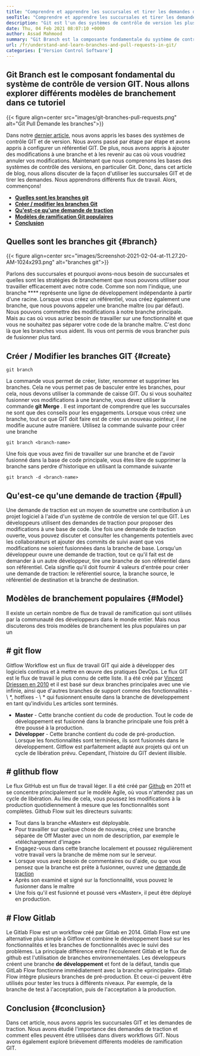 ```yaml
---
title: "Comprendre et apprendre les succursales et tirer les demandes de Git" 
seoTitle: "Comprendre et apprendre les succursales et tirer les demandes de Git" 
description: "Git est l'un des systèmes de contrôle de version les plus populaires. Dans cette EWE, vous comprendrez comment utiliser les branches Git et les demandes de traction." 
date: Thu, 04 Feb 2021 08:07:10 +0000
author: Assad Mahmood
summary: "Git Branch est la composante fondamentale du système de contrôle de version GIT. Nous explorerons différents modèles de branchement dans ce tutoriel" 
url: /fr/understand-and-learn-branches-and-pull-requests-in-git/
categories: ['Version Control Software']
---
```


## Git Branch est le composant fondamental du système de contrôle de version GIT. Nous allons explorer différents modèles de branchement dans ce tutoriel

{{< figure align=center src="images/git-branches-pull-requests.png" alt="Git Pull Demande les branches">}}

Dans notre [dernier article][1], nous avons appris les bases des systèmes de contrôle GIT et de version. Nous avons passé par étape par étape et avons appris à configurer un référentiel GIT. De plus, nous avons appris à ajouter des modifications à une branche et à les revenir au cas où vous voudriez annuler vos modifications. Maintenant que nous comprenons les bases des systèmes de contrôle des versions, en particulier Git. Donc, dans cet article de blog, nous allons discuter de la façon d'utiliser les succursales GIT et de tirer les demandes. Nous apprendrons différents flux de travail. Alors, commençons!
  * **[Quelles sont les branches git][2]** 
  * **[Créer / modifier les branches Git][3]** 
  * **[Qu'est-ce qu'une demande de traction][4]** 
  * **[Modèles de ramification Git populaires][5]** 
  * [**Conclusion** ][6]

## Quelles sont les branches git   {#branch}

{{< figure align=center src="images/Screenshot-2021-02-04-at-11.27.20-AM-1024x293.png" alt="branches git">}}

Parlons des succursales et pourquoi avons-nous besoin de succursales et quelles sont les stratégies de branchement que nous pouvons utiliser pour travailler efficacement avec notre code. Comme son nom l'indique, une branche  ****  représente une ligne de développement indépendante à partir d'une racine.
Lorsque vous créez un référentiel, vous créez également une branche, que nous pouvons appeler une branche maître (ou par défaut). Nous pouvons commettre des modifications à notre branche principale. Mais au cas où vous auriez besoin de travailler sur une fonctionnalité et que vous ne souhaitez pas séparer votre code de la branche maître. C'est donc là que les branches vous aident. Ils vous ont permis de vous brancher puis de fusionner plus tard.

## Créer / Modifier les branches GIT   {#create}
```
git branch
```
La commande vous permet de créer, lister, renommer et supprimer les branches. Cela ne vous permet pas de basculer entre les branches, pour cela, nous devons utiliser la commande de caisse GIT. Ou si vous souhaitez fusionner vos modifications à une branche, vous devez utiliser la commande **git Merge** .
Il est important de comprendre que les succursales ne sont que des conseils pour les engagements. Lorsque vous créez une branche, tout ce que GIT doit faire est de créer un nouveau pointeur, il ne modifie aucune autre manière.
Utilisez la commande suivante pour créer une branche
```
git branch <branch-name>
```
Une fois que vous avez fini de travailler sur une branche et de l'avoir fusionné dans la base de code principale, vous êtes libre de supprimer la branche sans perdre d'historique en utilisant la commande suivante
```
git branch -d <branch-name>
```

## Qu'est-ce qu'une demande de traction   {#pull}
Une demande de traction est un moyen de soumettre une contribution à un projet logiciel à l'aide d'un système de contrôle de version tel que GIT. Les développeurs utilisent des demandes de traction pour proposer des modifications à une base de code. Une fois une demande de traction ouverte, vous pouvez discuter et consulter les changements potentiels avec les collaborateurs et ajouter des commits de suivi avant que vos modifications ne soient fusionnées dans la branche de base.
Lorsqu'un développeur ouvre une demande de traction, tout ce qu'il fait est de demander à un autre développeur, tire une branche de son référentiel dans son référentiel. Cela signifie qu'il doit fournir 4 valeurs d'entrée pour créer une demande de traction: le référentiel source, la branche source, le référentiel de destination et la branche de destination.

## Modèles de branchement populaires   {#Model}
Il existe un certain nombre de flux de travail de ramification qui sont utilisés par la communauté des développeurs dans le monde entier. Mais nous discuterons des trois modèles de branchement les plus populaires un par un

## # git flow
Gitflow Workflow est un flux de travail GIT qui aide à développer des logiciels continus et à mettre en œuvre des pratiques DevOps. Le flux GIT est le flux de travail le plus connu de cette liste. Il a été créé par [Vincent Driessen en 2010][7] et il est basé sur deux branches principales avec une vie infinie, ainsi que d'autres branches de support comme des fonctionnalités - \ *, hotfixes - \ * qui fusionnent ensuite dans la branche de développement en tant qu'individu Les articles sont terminés.
  * **Master**  - Cette branche contient du code de production. Tout le code de développement est fusionné dans la branche principale une fois prêt à être poussé à la production.
  * **Développer**  - Cette branche contient du code de pré-production. Lorsque les fonctionnalités sont terminées, ils sont fusionnés dans le développement.
Gitflow est parfaitement adapté aux projets qui ont un cycle de libération prévu. Cependant, l'histoire du GIT devient illisible.

## # glithub flow
Le flux GitHub est un flux de travail léger. Il a été créé par [Github][8] en 2011 et se concentre principalement sur le modèle Agile, où vous n'attendez pas un cycle de libération. Au lieu de cela, vous poussez les modifications à la production quotidiennement à mesure que les fonctionnalités sont complètes.
Github Flow suit les directeurs suivants:
  * Tout dans la branche «Master» est déployable.
  * Pour travailler sur quelque chose de nouveau, créez une branche séparée de Off Master avec un nom de description, par exemple le «téléchargement d'image»
  * Engagez-vous dans cette branche localement et poussez régulièrement votre travail vers la branche de même nom sur le serveur.
  * Lorsque vous avez besoin de commentaires ou d'aide, ou que vous pensez que la branche est prête à fusionner, ouvrez une [demande de traction][4]
  * Après son examiné et signé sur la fonctionnalité, vous pouvez le fusionner dans le maître
  * Une fois qu'il est fusionné et poussé vers «Master», il peut être déployé en production.

## # Flow Gitlab
Le Gitlab Flow est un workflow créé par Gitlab en 2014. Gitlab Flow est une alternative plus simple à Gitflow et combine le développement basé sur les fonctionnalités et les branches de fonctionnalités avec le suivi des problèmes. La principale différence entre l'écoulement Gitlab et le flux de github est l'utilisation de branches environnementales.
Les développeurs créent une branche **de développement**  et font de la défaut, tandis que GitLab Flow fonctionne immédiatement avec la branche «principale». Gitlab Flow intègre plusieurs branches de pré-production. Et ceux-ci peuvent être utilisés pour tester les trucs à différents niveaux. Par exemple, de la branche de test à l'acceptation, puis de l'acceptation à la production.

## Conclusion   {#conclusion}
Dans cet article, nous avons appris les succursales GIT et les demandes de traction. Nous avons étudié l'importance des demandes de traction et comment elles peuvent être utilisées dans divers workflows GIT. Nous avons également exploré brièvement différents modèles de ramification GIT.

  
[1]: https://blog.containerize.com/2021/01/08/guide-to-version-control-and-source-code-management-using-git/
[2]: #branch
[3]: #create
[4]: #pull
[5]: #model
[6]: #conclusion
[7]: https://nvie.com/posts/a-successful-git-branching-model/
[8]: http://scottchacon.com/2011/08/31/github-flow.html
